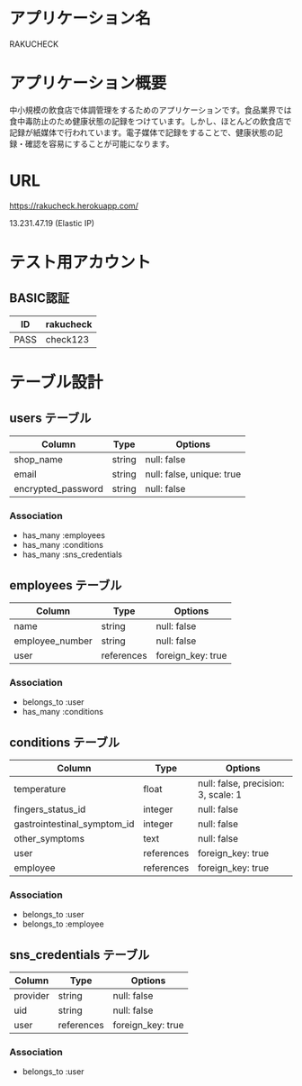 # アプリケーション名
RAKUCHECK

# アプリケーション概要
中小規模の飲食店で体調管理をするためのアプリケーションです。食品業界では食中毒防止のため健康状態の記録をつけています。しかし、ほとんどの飲食店で記録が紙媒体で行われています。電子媒体で記録をすることで、健康状態の記録・確認を容易にすることが可能になります。

# URL
https://rakucheck.herokuapp.com/

13.231.47.19 (Elastic IP)

# テスト用アカウント

## BASIC認証

|ID   |rakucheck |
| --- | -------- |
|PASS |check123  |
## 
# テーブル設計

## users テーブル

| Column                | Type   | Options                   |
| --------------------- | ------ | ------------------------- |
| shop_name             | string | null: false               |
| email                 | string | null: false, unique: true |
| encrypted_password    | string | null: false               |

### Association

- has_many :employees
- has_many :conditions
- has_many :sns_credentials

## employees テーブル

| Column                | Type       | Options           |
| --------------------- | ---------- | ------------------|
| name                  | string     | null: false       |
| employee_number       | string     | null: false       |
| user                  | references | foreign_key: true |

### Association

- belongs_to :user
- has_many :conditions

## conditions テーブル

| Column                       | Type       | Options                             |
| ---------------------------- | ---------- | ----------------------------------- |
| temperature                  | float      | null: false, precision: 3, scale: 1 |
| fingers_status_id            | integer    | null: false                         | 
| gastrointestinal_symptom_id  | integer    | null: false                         |
| other_symptoms               | text       | null: false                         |
| user                         | references | foreign_key: true                   |
| employee                     | references | foreign_key: true                   |

### Association

- belongs_to :user
- belongs_to :employee

## sns_credentials テーブル

| Column   | Type       | Options           |
| ---------| ---------- | ------------------|
| provider | string     | null: false       |
| uid      | string     | null: false       |
| user     | references | foreign_key: true |

### Association

- belongs_to :user